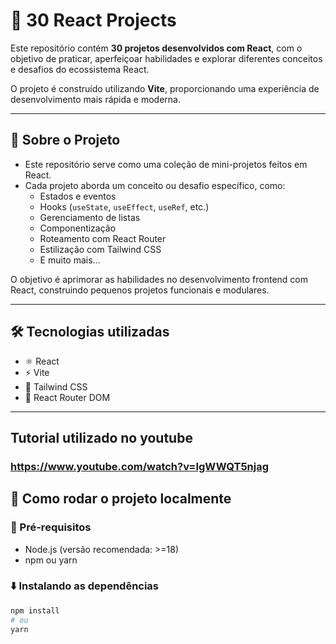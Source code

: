 # 🚀 30 React Projects

Este repositório contém **30 projetos desenvolvidos com React**, com o objetivo de praticar, aperfeiçoar habilidades e explorar diferentes conceitos e desafios do ecossistema React.

O projeto é construído utilizando **Vite**, proporcionando uma experiência de desenvolvimento mais rápida e moderna.

---

## 🧠 Sobre o Projeto

- Este repositório serve como uma coleção de mini-projetos feitos em React.
- Cada projeto aborda um conceito ou desafio específico, como:
  - Estados e eventos
  - Hooks (`useState`, `useEffect`, `useRef`, etc.)
  - Gerenciamento de listas
  - Componentização
  - Roteamento com React Router
  - Estilização com Tailwind CSS
  - E muito mais...

O objetivo é aprimorar as habilidades no desenvolvimento frontend com React, construindo pequenos projetos funcionais e modulares.

---

## 🛠️ Tecnologias utilizadas

- ⚛️ React
- ⚡ Vite
- 🎨 Tailwind CSS
- 🔗 React Router DOM

---

## Tutorial utilizado no youtube

### https://www.youtube.com/watch?v=IgWWQT5njag

## 🚀 Como rodar o projeto localmente

### 🔧 Pré-requisitos

- Node.js (versão recomendada: >=18)
- npm ou yarn

### ⬇️ Instalando as dependências

```bash
npm install
# ou
yarn
```
